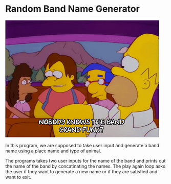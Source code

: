 # Random Band Name Generator

![Band kids](../../GIFs/giphy_band.gif)


In this program, we are supposed to take user input and generate a band name using a place name and type of animal. 

The programs takes two user inputs for the name of the band and prints out the name of the band by concatinating the names. The play again loop asks the user if they want to generate a new name or if they are satisfied and want to exit.
